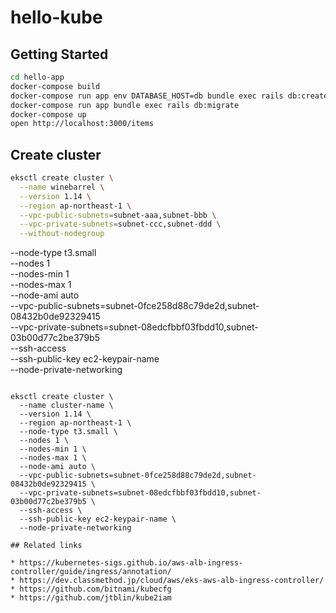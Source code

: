 # hello-kube

## Getting Started

```sh
cd hello-app
docker-compose build
docker-compose run app env DATABASE_HOST=db bundle exec rails db:create
docker-compose run app bundle exec rails db:migrate
docker-compose up
open http://localhost:3000/items
```

## Create cluster

```sh
eksctl create cluster \
  --name winebarrel \
  --version 1.14 \
  --region ap-northeast-1 \
  --vpc-public-subnets=subnet-aaa,subnet-bbb \
  --vpc-private-subnets=subnet-ccc,subnet-ddd \
  --without-nodegroup
```



  --node-type t3.small \
  --nodes 1 \
  --nodes-min 1 \
  --nodes-max 1 \
  --node-ami auto \
  --vpc-public-subnets=subnet-0fce258d88c79de2d,subnet-08432b0de92329415 \
  --vpc-private-subnets=subnet-08edcfbbf03fbdd10,subnet-03b00d77c2be379b5 \
  --ssh-access \
  --ssh-public-key ec2-keypair-name \
  --node-private-networking
```

eksctl create cluster \
  --name cluster-name \
  --version 1.14 \
  --region ap-northeast-1 \
  --node-type t3.small \
  --nodes 1 \
  --nodes-min 1 \
  --nodes-max 1 \
  --node-ami auto \
  --vpc-public-subnets=subnet-0fce258d88c79de2d,subnet-08432b0de92329415 \
  --vpc-private-subnets=subnet-08edcfbbf03fbdd10,subnet-03b00d77c2be379b5 \
  --ssh-access \
  --ssh-public-key ec2-keypair-name \
  --node-private-networking

## Related links

* https://kubernetes-sigs.github.io/aws-alb-ingress-controller/guide/ingress/annotation/
* https://dev.classmethod.jp/cloud/aws/eks-aws-alb-ingress-controller/
* https://github.com/bitnami/kubecfg
* https://github.com/jtblin/kube2iam
